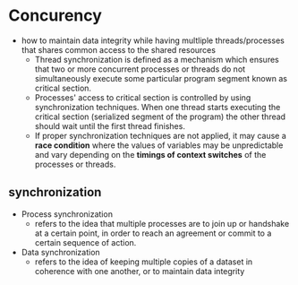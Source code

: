 # Concurency
- how to maintain data integrity while having multliple threads/processes that shares common access to the shared resources 
  - Thread synchronization is defined as a mechanism which ensures that two or more concurrent processes or threads do not simultaneously execute some particular program segment known as critical section. 
  - Processes' access to critical section is controlled by using synchronization techniques. When one thread starts executing the critical section (serialized segment of the program) the other thread should wait until the first thread finishes. 
  - If proper synchronization techniques are not applied, it may cause a **race condition** where the values of variables may be unpredictable and vary depending on the **timings of context switches** of the processes or threads.

## synchronization
- Process synchronization
  - refers to the idea that multiple processes are to join up or handshake at a certain point, in order to reach an agreement or commit to a certain sequence of action.
- Data synchronization 
  - refers to the idea of keeping multiple copies of a dataset in coherence with one another, or to maintain data integrity
  
